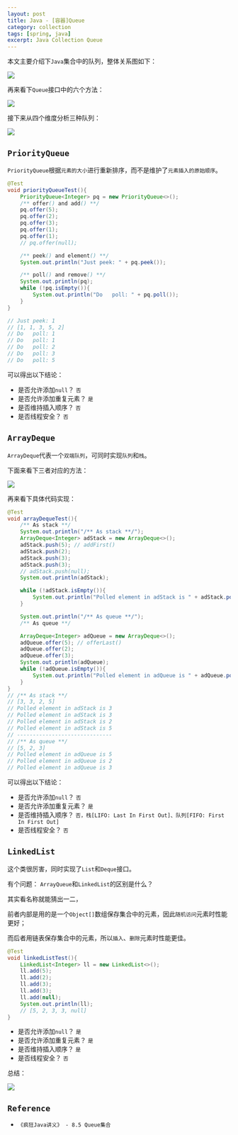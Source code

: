 ```yaml
---
layout: post
title: Java - [容器]Queue
category: collection
tags: [spring, java]
excerpt: Java Collection Queue
---
```



本文主要介绍下`Java`集合中的队列，整体关系图如下：  

![](https://yyc-images.oss-cn-beijing.aliyuncs.com/queue_framework.png)  

再来看下`Queue`接口中的六个方法：  

![](https://yyc-images.oss-cn-beijing.aliyuncs.com/queue_methods.png)  

接下来从四个维度分析三种队列：  

![](https://yyc-images.oss-cn-beijing.aliyuncs.com/collection_four_dimension.png)  

## `PriorityQueue`  

`PriorityQueue`根据`元素的大小`进行重新排序，而不是维护了`元素插入的原始顺序`。   

``` java
@Test
void priorityQueueTest(){
    PriorityQueue<Integer> pq = new PriorityQueue<>();
    /** offer() and add() **/
    pq.offer(5);
    pq.offer(2);
    pq.offer(3);
    pq.offer(1);
    pq.offer(1);
    // pq.offer(null);

    /** peek() and element() **/
    System.out.println("Just peek: " + pq.peek());

    /** poll() and remove() **/
    System.out.println(pq);
    while (!pq.isEmpty()){
        System.out.println("Do   poll: " + pq.poll());
    }
}

// Just peek: 1
// [1, 1, 3, 5, 2]
// Do   poll: 1
// Do   poll: 1
// Do   poll: 2
// Do   poll: 3
// Do   poll: 5
```
可以得出以下结论：  

- 是否允许添加`null`？ `否`  
- 是否允许添加重复元素？ `是`  
- 是否维持插入顺序？ `否` 
- 是否线程安全？ `否`  

## `ArrayDeque`  


`ArrayDeque`代表一个`双端队列`，可同时实现`队列`和`栈`。    

下面来看下三者对应的方法：  

![](https://yyc-images.oss-cn-beijing.aliyuncs.com/queue_stack_deque.png)  


再来看下具体代码实现：  


``` java
@Test
void arrayDequeTest(){
    /** As stack **/
    System.out.println("/** As stack **/");
    ArrayDeque<Integer> adStack = new ArrayDeque<>();
    adStack.push(5); // addFirst()
    adStack.push(2);
    adStack.push(3);
    adStack.push(3);
    // adStack.push(null);
    System.out.println(adStack);

    while (!adStack.isEmpty()){
        System.out.println("Polled element in adStack is " + adStack.poll()); // pollFirst()
    }

    System.out.println("/** As queue **/");
    /** As queue **/

    ArrayDeque<Integer> adQueue = new ArrayDeque<>();
    adQueue.offer(5); // offerLast()
    adQueue.offer(2);
    adQueue.offer(3);
    System.out.println(adQueue);
    while (!adQueue.isEmpty()){
        System.out.println("Polled element in adQueue is " + adQueue.poll()); // pollFirst();
    }
}
// /** As stack **/
// [3, 3, 2, 5]
// Polled element in adStack is 3
// Polled element in adStack is 3
// Polled element in adStack is 2
// Polled element in adStack is 5
// ------------------------------
// /** As queue **/
// [5, 2, 3]
// Polled element in adQueue is 5
// Polled element in adQueue is 2
// Polled element in adQueue is 3
```


可以得出以下结论：  

- 是否允许添加`null`？ `否`  
- 是否允许添加重复元素？ `是`  
- 是否维持插入顺序？ `否，栈[LIFO: Last In First Out]、队列[FIFO: First In First Out]`  
- 是否线程安全？ `否`  


## `LinkedList`  

这个类很厉害，同时实现了`List`和`Deque`接口。  

有个问题： `ArrayQueue`和`LinkedList`的区别是什么？  

其实看名称就能猜出一二， 

前者内部是用的是一个`Object[]`数组保存集合中的元素，因此`随机访问`元素时性能更好； 

而后者用链表保存集合中的元素，所以`插入`、`删除`元素时性能更佳。  

``` java
@Test
void linkedListTest(){
    LinkedList<Integer> ll = new LinkedList<>();
    ll.add(5);
    ll.add(2);
    ll.add(3);
    ll.add(3);
    ll.add(null);
    System.out.println(ll);
    // [5, 2, 3, 3, null]
}
```

- 是否允许添加`null`？ `是`  
- 是否允许添加重复元素？ `是`  
- 是否维持插入顺序？ `是` 
- 是否线程安全？ `否`  


总结：  

![](https://yyc-images.oss-cn-beijing.aliyuncs.com/queue_features.png)  

## `Reference`  
- `《疯狂Java讲义》 - 8.5 Queue集合`  

